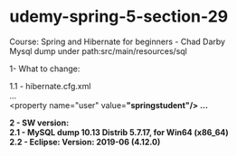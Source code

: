 # udemy-spring-5-section-29
Course: Spring and Hibernate for beginners - Chad Darby<br>
Mysql dump under path:src/main/resources/sql<br>

1- What to change:

1.1 - hibernate.cfg.xml<br>
...<br>
     <bean id="dataSource" 
			class="com.mchange.v2.c3p0.ComboPooledDataSource" destroy-method="close"> 
        <property name="driverClass" value="com.mysql.cj.jdbc.Driver"/>
        <property name="jdbcUrl" value="jdbc:mysql://localhost:3306/web_customer_tracker?useSSL=false&amp;serverTimezone=UTC"/>
        <property name="user" value=<b>"springstudent"<b>/>
        <property name="password" value="springstudent"/>
        <property name="initialPoolSize" value="5"/>
		<property name="minPoolSize" value="5" />
		<property name="maxPoolSize" value="20" />
		<property name="maxIdleTime" value="30000" /> 
    </bean>
...<br>

2 - SW version:<br>
  2.1 - MySQL dump 10.13  Distrib 5.7.17, for Win64 (x86_64)<br>
  2.2 - Eclipse: Version: 2019-06 (4.12.0)<br>
